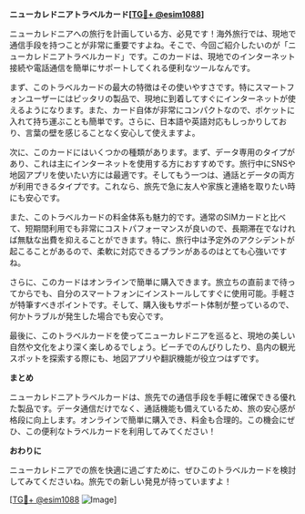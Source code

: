 **ニューカレドニアトラベルカード[[TG💪+ @esim1088](https://t.me/s/esim1088)]**

ニューカレドニアへの旅行を計画している方、必見です！海外旅行では、現地で通信手段を持つことが非常に重要ですよね。そこで、今回ご紹介したいのが「ニューカレドニアトラベルカード」です。このカードは、現地でのインターネット接続や電話通信を簡単にサポートしてくれる便利なツールなんです。

まず、このトラベルカードの最大の特徴はその使いやすさです。特にスマートフォンユーザーにはピッタリの製品で、現地に到着してすぐにインターネットが使えるようになります。また、カード自体が非常にコンパクトなので、ポケットに入れて持ち運ぶことも簡単です。さらに、日本語や英語対応もしっかりしており、言葉の壁を感じることなく安心して使えますよ。

次に、このカードにはいくつかの種類があります。まず、データ専用のタイプがあり、これは主にインターネットを使用する方におすすめです。旅行中にSNSや地図アプリを使いたい方には最適です。そしてもう一つは、通話とデータの両方が利用できるタイプです。これなら、旅先で急に友人や家族と連絡を取りたい時にも安心です。

また、このトラベルカードの料金体系も魅力的です。通常のSIMカードと比べて、短期間利用でも非常にコストパフォーマンスが良いので、長期滞在でなければ無駄な出費を抑えることができます。特に、旅行中は予定外のアクシデントが起こることがあるので、柔軟に対応できるプランがあるのはとても心強いですね。

さらに、このカードはオンラインで簡単に購入できます。旅立ちの直前まで待ってからでも、自分のスマートフォンにインストールしてすぐに使用可能。手軽さが特筆すべきポイントです。そして、購入後もサポート体制が整っているので、何かトラブルが発生した場合でも安心です。

最後に、このトラベルカードを使ってニューカレドニアを巡ると、現地の美しい自然や文化をより深く楽しめるでしょう。ビーチでのんびりしたり、島内の観光スポットを探索する際にも、地図アプリや翻訳機能が役立つはずです。

**まとめ**

ニューカレドニアトラベルカードは、旅先での通信手段を手軽に確保できる優れた製品です。データ通信だけでなく、通話機能も備えているため、旅の安心感が格段に向上します。オンラインで簡単に購入でき、料金も合理的。この機会にぜひ、この便利なトラベルカードを利用してみてください！

**おわりに**

ニューカレドニアでの旅を快適に過ごすために、ぜひこのトラベルカードを検討してみてくださいね。旅先での新しい発見が待っていますよ！

[[TG💪+ @esim1088](https://t.me/s/esim1088) ![Image](https://i.postimg.cc/Y0z9fWf4/image.png)]